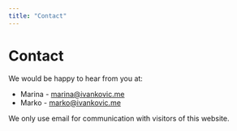 ```yaml
---
title: "Contact"
---
```

# Contact

We would be happy to hear from you at:

*  Marina - marina@ivankovic.me
*  Marko - marko@ivankovic.me

We only use email for communication with visitors of this website.
